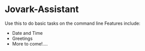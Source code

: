 # Jovark-Assistant
Use this to do basic tasks on the command line
Features include:
<ul>
<li>Date and Time</li>
<li>Greetings</li>
<li>More to come!....</li>
</ul>

